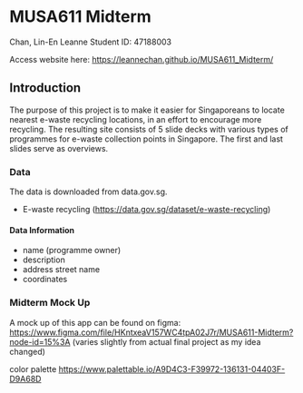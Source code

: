 # MUSA611 Midterm
Chan, Lin-En Leanne
Student ID: 47188003

Access website here: https://leannechan.github.io/MUSA611_Midterm/

## Introduction

The purpose of this project is to make it easier for Singaporeans to locate nearest e-waste recycling locations, in an effort to encourage more recycling. The resulting site consists of 5 slide decks with various types of programmes for e-waste collection points in Singapore. The first and last slides serve as overviews. 


### Data

The data is downloaded from data.gov.sg.
- E-waste recycling (https://data.gov.sg/dataset/e-waste-recycling) 

#### Data Information 
- name (programme owner)
- description 
- address street name 
- coordinates


### Midterm Mock Up

A mock up of this app can be found on figma: https://www.figma.com/file/HKntxeaV157WC4tpA02J7r/MUSA611-Midterm?node-id=15%3A
(varies slightly from actual final project as my idea changed)

color palette https://www.palettable.io/A9D4C3-F39972-136131-04403F-D9A68D




